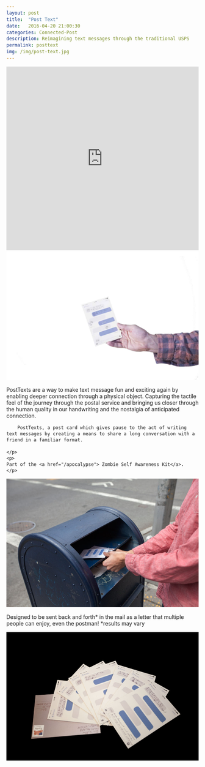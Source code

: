 ```yaml
---
layout: post
title:  "Post Text"
date:   2016-04-20 21:00:30
categories: Connected-Post  
description: Reimagining text messages through the traditional USPS
permalink: posttext
img: /img/post-text.jpg
---
```



<iframe class="p-break" width="100%" height="480" src="https://www.youtube.com/embed/ByNJDRRlVFU" frameborder="0" allowfullscreen></iframe>
<div class="col-sm-6">
	<img src="img/post-text.jpg" class="img-responsive icon center-block" alt="Responsive image">
</div>
<div class="col-sm-6">	
	<p class="text-sizing">
		PostTexts are a way to make text message fun and exciting again by enabling deeper connection through a physical object. Capturing the tactile feel of the journey through the postal service and bringing us closer through the human quality in our handwriting and the nostalgia of anticipated connection.

		PostTexts, a post card which gives pause to the act of writing text messages by creating a means to share a long conversation with a friend in a familiar format.

	</p>
	<p>
	Part of the	<a href="/apocalypse"> Zombie Self Awareness Kit</a>. 
	</p>
</div>
<div class="col-sm-12">
	<img src="img/mailbox-place.jpg" class="img-responsive center-block p-break" alt="Responsive image">
</div>
<div class="col-sm-12">
	<p class="caption">
		Designed to be sent back and forth* in the mail as a letter that multiple people can enjoy, even the postman! *results may vary
	</p>
</div>
<div class="col-sm-12 p-break">
	<img src="img/post-text-spread.jpg" class="img-responsive center-block p-break" alt="Responsive image">
</div>
